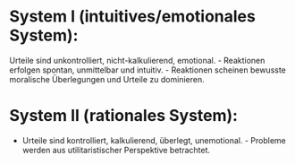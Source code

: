 # System I (intuitives/emotionales System):

 Urteile sind unkontrolliert, nicht-kalkulierend, emotional. - Reaktionen erfolgen spontan, unmittelbar und intuitiv. - Reaktionen scheinen bewusste moralische Überlegungen und Urteile zu dominieren. 
# System II (rationales System): 
- Urteile sind kontrolliert, kalkulierend, überlegt, unemotional. - Probleme werden aus utilitaristischer Perspektive betrachtet.